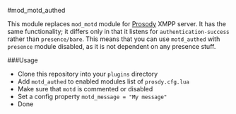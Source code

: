 #mod_motd_authed

This module replaces `mod_motd` module for [Prosody](http://prosody.im/) XMPP server. It has the same functionality; it differs only in that it listens for `authentication-success` rather than `presence/bare`. This means that you can use `motd_authed` with `presence` module disabled, as it is not dependent on any presence stuff.

###Usage

+ Clone this repository into your `plugins` directory
+ Add `motd_authed` to enabled modules list of `prosdy.cfg.lua`
+ Make sure that `motd` is commented or disabled
+ Set a config property `motd_message = "My message"`
+ Done
